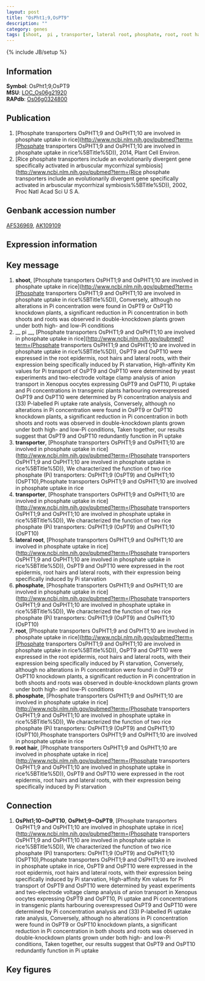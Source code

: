 ```yaml
---
layout: post
title: "OsPht1;9,OsPT9"
description: ""
category: genes
tags: [shoot,  pi , transporter, lateral root, phosphate, root, root hair, Gene]
---
```

{% include JB/setup %}

## Information
__Symbol__: OsPht1;9,OsPT9  
__MSU__: [LOC_Os06g21920](http://rice.plantbiology.msu.edu/cgi-bin/ORF_infopage.cgi?orf=LOC_Os06g21920)  
__RAPdb__: [Os06g0324800](http://rapdb.dna.affrc.go.jp/viewer/gbrowse_details/irgsp1?name=Os06g0324800)  

## Publication
1. [Phosphate transporters OsPHT1;9 and OsPHT1;10 are involved in phosphate uptake in rice](http://www.ncbi.nlm.nih.gov/pubmed?term=(Phosphate transporters OsPHT1;9 and OsPHT1;10 are involved in phosphate uptake in rice%5BTitle%5D)), 2014, Plant Cell Environ.
2. [Rice phosphate transporters include an evolutionarily divergent gene specifically activated in arbuscular mycorrhizal symbiosis](http://www.ncbi.nlm.nih.gov/pubmed?term=(Rice phosphate transporters include an evolutionarily divergent gene specifically activated in arbuscular mycorrhizal symbiosis%5BTitle%5D)), 2002, Proc Natl Acad Sci U S A.

## Genbank accession number
[AF536969](http://www.ncbi.nlm.nih.gov/nuccore/AF536969), [AK109109](http://www.ncbi.nlm.nih.gov/nuccore/AK109109)

## Expression information

## Key message
1. __shoot__, [Phosphate transporters OsPHT1;9 and OsPHT1;10 are involved in phosphate uptake in rice](http://www.ncbi.nlm.nih.gov/pubmed?term=(Phosphate transporters OsPHT1;9 and OsPHT1;10 are involved in phosphate uptake in rice%5BTitle%5D)),  Conversely, although no alterations in Pi concentration were found in OsPT9 or OsPT10 knockdown plants, a significant reduction in Pi concentration in both shoots and roots was observed in double-knockdown plants grown under both high- and low-Pi conditions
2. __ pi __, [Phosphate transporters OsPHT1;9 and OsPHT1;10 are involved in phosphate uptake in rice](http://www.ncbi.nlm.nih.gov/pubmed?term=(Phosphate transporters OsPHT1;9 and OsPHT1;10 are involved in phosphate uptake in rice%5BTitle%5D)),  OsPT9 and OsPT10 were expressed in the root epidermis, root hairs and lateral roots, with their expression being specifically induced by Pi starvation, High-affinity Km values for Pi transport of OsPT9 and OsPT10 were determined by yeast experiments and two-electrode voltage clamp analysis of anion transport in Xenopus oocytes expressing OsPT9 and OsPT10, Pi uptake and Pi concentrations in transgenic plants harbouring overexpressed OsPT9 and OsPT10 were determined by Pi concentration analysis and (33) P-labelled Pi uptake rate analysis, Conversely, although no alterations in Pi concentration were found in OsPT9 or OsPT10 knockdown plants, a significant reduction in Pi concentration in both shoots and roots was observed in double-knockdown plants grown under both high- and low-Pi conditions, Taken together, our results suggest that OsPT9 and OsPT10 redundantly function in Pi uptake
3. __transporter__, [Phosphate transporters OsPHT1;9 and OsPHT1;10 are involved in phosphate uptake in rice](http://www.ncbi.nlm.nih.gov/pubmed?term=(Phosphate transporters OsPHT1;9 and OsPHT1;10 are involved in phosphate uptake in rice%5BTitle%5D)), We characterized the function of two rice phosphate (Pi) transporters: OsPHT1;9 (OsPT9) and OsPHT1;10 (OsPT10),Phosphate transporters OsPHT1;9 and OsPHT1;10 are involved in phosphate uptake in rice
4. __transporter__, [Phosphate transporters OsPHT1;9 and OsPHT1;10 are involved in phosphate uptake in rice](http://www.ncbi.nlm.nih.gov/pubmed?term=(Phosphate transporters OsPHT1;9 and OsPHT1;10 are involved in phosphate uptake in rice%5BTitle%5D)), We characterized the function of two rice phosphate (Pi) transporters: OsPHT1;9 (OsPT9) and OsPHT1;10 (OsPT10)
5. __lateral root__, [Phosphate transporters OsPHT1;9 and OsPHT1;10 are involved in phosphate uptake in rice](http://www.ncbi.nlm.nih.gov/pubmed?term=(Phosphate transporters OsPHT1;9 and OsPHT1;10 are involved in phosphate uptake in rice%5BTitle%5D)),  OsPT9 and OsPT10 were expressed in the root epidermis, root hairs and lateral roots, with their expression being specifically induced by Pi starvation
6. __phosphate__, [Phosphate transporters OsPHT1;9 and OsPHT1;10 are involved in phosphate uptake in rice](http://www.ncbi.nlm.nih.gov/pubmed?term=(Phosphate transporters OsPHT1;9 and OsPHT1;10 are involved in phosphate uptake in rice%5BTitle%5D)), We characterized the function of two rice phosphate (Pi) transporters: OsPHT1;9 (OsPT9) and OsPHT1;10 (OsPT10)
7. __root__, [Phosphate transporters OsPHT1;9 and OsPHT1;10 are involved in phosphate uptake in rice](http://www.ncbi.nlm.nih.gov/pubmed?term=(Phosphate transporters OsPHT1;9 and OsPHT1;10 are involved in phosphate uptake in rice%5BTitle%5D)),  OsPT9 and OsPT10 were expressed in the root epidermis, root hairs and lateral roots, with their expression being specifically induced by Pi starvation, Conversely, although no alterations in Pi concentration were found in OsPT9 or OsPT10 knockdown plants, a significant reduction in Pi concentration in both shoots and roots was observed in double-knockdown plants grown under both high- and low-Pi conditions
8. __phosphate__, [Phosphate transporters OsPHT1;9 and OsPHT1;10 are involved in phosphate uptake in rice](http://www.ncbi.nlm.nih.gov/pubmed?term=(Phosphate transporters OsPHT1;9 and OsPHT1;10 are involved in phosphate uptake in rice%5BTitle%5D)), We characterized the function of two rice phosphate (Pi) transporters: OsPHT1;9 (OsPT9) and OsPHT1;10 (OsPT10),Phosphate transporters OsPHT1;9 and OsPHT1;10 are involved in phosphate uptake in rice
9. __root hair__, [Phosphate transporters OsPHT1;9 and OsPHT1;10 are involved in phosphate uptake in rice](http://www.ncbi.nlm.nih.gov/pubmed?term=(Phosphate transporters OsPHT1;9 and OsPHT1;10 are involved in phosphate uptake in rice%5BTitle%5D)),  OsPT9 and OsPT10 were expressed in the root epidermis, root hairs and lateral roots, with their expression being specifically induced by Pi starvation

## Connection
1. __OsPht1;10~OsPT10__, __OsPht1;9~OsPT9__, [Phosphate transporters OsPHT1;9 and OsPHT1;10 are involved in phosphate uptake in rice](http://www.ncbi.nlm.nih.gov/pubmed?term=(Phosphate transporters OsPHT1;9 and OsPHT1;10 are involved in phosphate uptake in rice%5BTitle%5D)), We characterized the function of two rice phosphate (Pi) transporters: OsPHT1;9 (OsPT9) and OsPHT1;10 (OsPT10),Phosphate transporters OsPHT1;9 and OsPHT1;10 are involved in phosphate uptake in rice, OsPT9 and OsPT10 were expressed in the root epidermis, root hairs and lateral roots, with their expression being specifically induced by Pi starvation, High-affinity Km values for Pi transport of OsPT9 and OsPT10 were determined by yeast experiments and two-electrode voltage clamp analysis of anion transport in Xenopus oocytes expressing OsPT9 and OsPT10, Pi uptake and Pi concentrations in transgenic plants harbouring overexpressed OsPT9 and OsPT10 were determined by Pi concentration analysis and (33) P-labelled Pi uptake rate analysis, Conversely, although no alterations in Pi concentration were found in OsPT9 or OsPT10 knockdown plants, a significant reduction in Pi concentration in both shoots and roots was observed in double-knockdown plants grown under both high- and low-Pi conditions, Taken together, our results suggest that OsPT9 and OsPT10 redundantly function in Pi uptake

## Key figures


